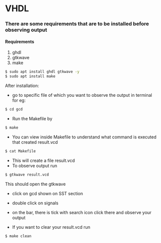 # VHDL

### There are some requirements that are to be installed before observing output

#### Requirements
1. ghdl
2. gtkwave
3. make

```bash
$ sudo apt install ghdl gtkwave -y
$ sudo apt install make
```

After installation:
- go to specific file of which you want to observe the output in terminal
for eg:
```bash
$ cd gcd
```
- Run the Makefile by
```bash
$ make
```
- You can view inside Makefile to understand what command is executed that created result.vcd
```bash
$ cat Makefile
```

- This will create a file result.vcd
- To observe output run
```bash
$ gtkwave result.vcd
```
This should open the gtkwave
- click on gcd shown on SST section
- double click on signals
- on the bar, there is tick with search icon click there and observe your output

- If you want to clear your result.vcd run
```bash
$ make clean
```
